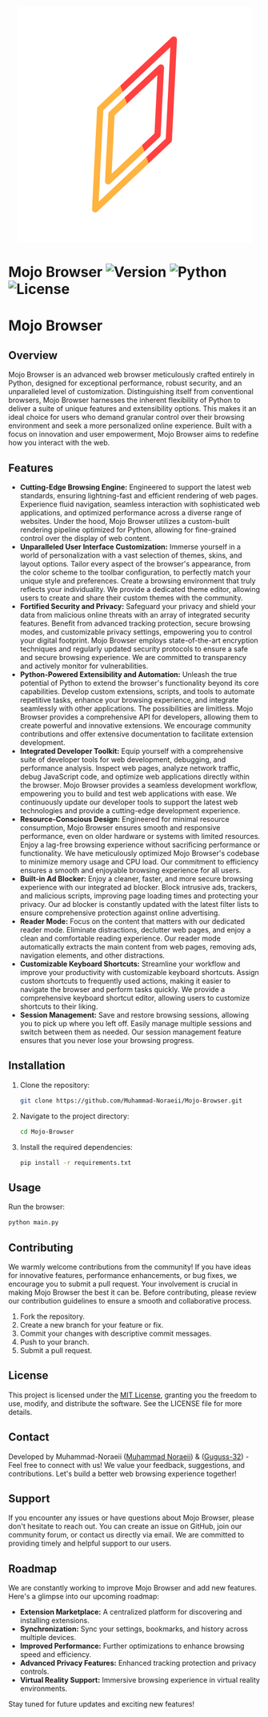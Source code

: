 <div align="center">
   <img src="https://github.com/Muhammad-Noraeii/Mojo-Browser/blob/main/datas/browser.png?raw=true"/>
</div>

# Mojo Browser ![Version](https://img.shields.io/badge/version-0.1.5.1--final-blue) ![Python](https://img.shields.io/badge/Python-3.x-blue) ![License](https://img.shields.io/badge/license-MIT-green)

# Mojo Browser

## Overview

Mojo Browser is an advanced web browser meticulously crafted entirely in Python, designed for exceptional performance, robust security, and an unparalleled level of customization. Distinguishing itself from conventional browsers, Mojo Browser harnesses the inherent flexibility of Python to deliver a suite of unique features and extensibility options. This makes it an ideal choice for users who demand granular control over their browsing environment and seek a more personalized online experience. Built with a focus on innovation and user empowerment, Mojo Browser aims to redefine how you interact with the web.

## Features

-   **Cutting-Edge Browsing Engine:** Engineered to support the latest web standards, ensuring lightning-fast and efficient rendering of web pages. Experience fluid navigation, seamless interaction with sophisticated web applications, and optimized performance across a diverse range of websites. Under the hood, Mojo Browser utilizes a custom-built rendering pipeline optimized for Python, allowing for fine-grained control over the display of web content.
-   **Unparalleled User Interface Customization:** Immerse yourself in a world of personalization with a vast selection of themes, skins, and layout options. Tailor every aspect of the browser's appearance, from the color scheme to the toolbar configuration, to perfectly match your unique style and preferences. Create a browsing environment that truly reflects your individuality. We provide a dedicated theme editor, allowing users to create and share their custom themes with the community.
-   **Fortified Security and Privacy:** Safeguard your privacy and shield your data from malicious online threats with an array of integrated security features. Benefit from advanced tracking protection, secure browsing modes, and customizable privacy settings, empowering you to control your digital footprint. Mojo Browser employs state-of-the-art encryption techniques and regularly updated security protocols to ensure a safe and secure browsing experience. We are committed to transparency and actively monitor for vulnerabilities.
-   **Python-Powered Extensibility and Automation:** Unleash the true potential of Python to extend the browser's functionality beyond its core capabilities. Develop custom extensions, scripts, and tools to automate repetitive tasks, enhance your browsing experience, and integrate seamlessly with other applications. The possibilities are limitless. Mojo Browser provides a comprehensive API for developers, allowing them to create powerful and innovative extensions. We encourage community contributions and offer extensive documentation to facilitate extension development.
-   **Integrated Developer Toolkit:** Equip yourself with a comprehensive suite of developer tools for web development, debugging, and performance analysis. Inspect web pages, analyze network traffic, debug JavaScript code, and optimize web applications directly within the browser. Mojo Browser provides a seamless development workflow, empowering you to build and test web applications with ease. We continuously update our developer tools to support the latest web technologies and provide a cutting-edge development experience.
-   **Resource-Conscious Design:** Engineered for minimal resource consumption, Mojo Browser ensures smooth and responsive performance, even on older hardware or systems with limited resources. Enjoy a lag-free browsing experience without sacrificing performance or functionality. We have meticulously optimized Mojo Browser's codebase to minimize memory usage and CPU load. Our commitment to efficiency ensures a smooth and enjoyable browsing experience for all users.
-   **Built-in Ad Blocker:** Enjoy a cleaner, faster, and more secure browsing experience with our integrated ad blocker. Block intrusive ads, trackers, and malicious scripts, improving page loading times and protecting your privacy. Our ad blocker is constantly updated with the latest filter lists to ensure comprehensive protection against online advertising.
-   **Reader Mode:** Focus on the content that matters with our dedicated reader mode. Eliminate distractions, declutter web pages, and enjoy a clean and comfortable reading experience. Our reader mode automatically extracts the main content from web pages, removing ads, navigation elements, and other distractions.
-   **Customizable Keyboard Shortcuts:** Streamline your workflow and improve your productivity with customizable keyboard shortcuts. Assign custom shortcuts to frequently used actions, making it easier to navigate the browser and perform tasks quickly. We provide a comprehensive keyboard shortcut editor, allowing users to customize shortcuts to their liking.
-   **Session Management:** Save and restore browsing sessions, allowing you to pick up where you left off. Easily manage multiple sessions and switch between them as needed. Our session management feature ensures that you never lose your browsing progress.

## Installation

1.  Clone the repository:

    ```bash
    git clone https://github.com/Muhammad-Noraeii/Mojo-Browser.git
    ```

2.  Navigate to the project directory:

    ```bash
    cd Mojo-Browser
    ```

3.  Install the required dependencies:

    ```bash
    pip install -r requirements.txt
    ```

## Usage

Run the browser:

```bash
python main.py
```

## Contributing

We warmly welcome contributions from the community! If you have ideas for innovative features, performance enhancements, or bug fixes, we encourage you to submit a pull request. Your involvement is crucial in making Mojo Browser the best it can be. Before contributing, please review our contribution guidelines to ensure a smooth and collaborative process.

1.  Fork the repository.
2.  Create a new branch for your feature or fix.
3.  Commit your changes with descriptive commit messages.
4.  Push to your branch.
5.  Submit a pull request.

## License

This project is licensed under the [MIT License](LICENSE), granting you the freedom to use, modify, and distribute the software. See the LICENSE file for more details.

## Contact

Developed by Muhammad-Noraeii ([Muhammad Noraeii](https://github.com/Muhammad-Noraeii)) & ([Guguss-32](https://Github.com/Guguss-31/))  - Feel free to connect with us! We value your feedback, suggestions, and contributions. Let's build a better web browsing experience together!

## Support

If you encounter any issues or have questions about Mojo Browser, please don't hesitate to reach out. You can create an issue on GitHub, join our community forum, or contact us directly via email. We are committed to providing timely and helpful support to our users.

## Roadmap

We are constantly working to improve Mojo Browser and add new features. Here's a glimpse into our upcoming roadmap:

-   **Extension Marketplace:** A centralized platform for discovering and installing extensions.
-   **Synchronization:** Sync your settings, bookmarks, and history across multiple devices.
-   **Improved Performance:** Further optimizations to enhance browsing speed and efficiency.
-   **Advanced Privacy Features:** Enhanced tracking protection and privacy controls.
-   **Virtual Reality Support:** Immersive browsing experience in virtual reality environments.

Stay tuned for future updates and exciting new features!
```
